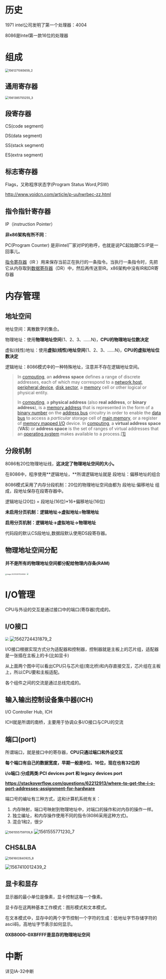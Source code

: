# 历史

1971 intel公司发明了第一个处理器：4004

8086是Intel第一款16位的处理器

# 组成

<img src="https://raw.githubusercontent.com/Reventon1993/pictures/master//picgo/20210201194414.png" alt="1561271065659_2" style="zoom: 67%;" />

## 通用寄存器

<img src="https://raw.githubusercontent.com/Reventon1993/pictures/master//picgo/20210201194635.png" alt="1561385755255_3" style="zoom:67%;" />

## 段寄存器

CS(code segment)

DS(data segment)

SS(stack segment)

ES(extra segment)

## 标志寄存器

Flags，又称程序状态字(Program Status Word,PSW)

http://www.voidcn.com/article/p-uuhwrbec-zz.html

## 指令指针寄存器

IP（instruction Pointer）

**非x86架构有所不同**：

PC(Program Counter) 是非intel厂家对IP的称呼，也就是说PC起始跟CS:IP是一回事儿。

[指令寄存器](https://baike.baidu.com/item/指令寄存器)（IR ）用来保存当前正在执行的一条指令。当执行一条指令时，先把它从内存取到[数据寄存器](https://baike.baidu.com/item/数据寄存器)（DR）中，然后再传送至IR。x86架构中没有IR和DR寄存器

# 内存管理

## 地址空间

地址空间：离散数字的集合。

物理地址：使用**物理地址空间**{1、2、3、......N}，**CPU的物理地址位数决定**

虚拟(线性)地址：使用**虚拟(线性)地址空间**{1、2、3、......N}，**CPU的虚拟地址位数决定**

逻辑地址：8086模式中的一种特殊地址，注意并不存在逻辑地址空间。 

> In [computing](https://en.wikipedia.org/wiki/Computing), an **address space** defines a range of discrete addresses, each of which may correspond to a [network host](https://en.wikipedia.org/wiki/Network_host), [peripheral device](https://en.wikipedia.org/wiki/Peripheral_device), [disk sector](https://en.wikipedia.org/wiki/Disk_sector), a [memory](https://en.wikipedia.org/wiki/Computer_data_storage) cell or other logical or physical entity.
>
> In [computing](https://en.wikipedia.org/wiki/Computing), a **physical address** (also **real address**, or **binary address**), is a [memory address](https://en.wikipedia.org/wiki/Memory_address) that is represented in the form of a [binary number](https://en.wikipedia.org/wiki/Binary_number) on the [address bus](https://en.wikipedia.org/wiki/Address_bus) circuitry in order to enable the [data bus](https://en.wikipedia.org/wiki/Bus_(computing)) to access a *particular* storage cell of [main memory](https://en.wikipedia.org/wiki/Main_memory), or a register of [memory mapped I/O](https://en.wikipedia.org/wiki/Memory_mapped_I/O) device.
> In [computing](https://en.wikipedia.org/wiki/Computing), a **virtual address space** (**VAS**) or **address space** is the set of ranges of virtual addresses that an [operating system](https://en.wikipedia.org/wiki/Operating_system) makes available to a process.[[1\]](https://en.wikipedia.org/wiki/Virtual_address_space#cite_note-1) 

## 分段机制

8086有20位物理地址线，**这决定了物理地址空间的大小。**

在8086中，程序使用**逻辑地址，**所谓逻辑地址就是 段地址：偏移地址的组合

8086模式采用了内存分段机制：20位的物理地址空间由都为 段地址:偏移地址 组成，段地址保存在段寄存器中。

逻辑地址(20位)  =  段地址(16位)*16+偏移地址(16位)



**未启用分页机制：逻辑地址→虚拟地址=物理地址**

**启用分页机制：逻辑地址→虚拟地址→物理地址**

 

代码段的默认CS段地址,数据段默认使用DS段寄存器。

## 物理地址空间分配

**并不是所有的物理地址空间都分配给物理内存条(RAM)**

<img src="https://raw.githubusercontent.com/Reventon1993/pictures/master//picgo/20210129175544.png" alt="image-20210129175544564" style="zoom: 33%;" />

<img src="https://raw.githubusercontent.com/Reventon1993/pictures/master//picgo/20210201200302.png" style="zoom:33%;" />

# I/O管理

CPU与外设的交互是通过接口中的端口(寄存器)完成的。

## I/O接口

<img src="https://raw.githubusercontent.com/Reventon1993/pictures/master//picgo/20210201211852.png" style="zoom: 67%;" />

<img src="https://raw.githubusercontent.com/Reventon1993/pictures/master//picgo/20210202233035.png" alt="1562724431879_2"  />

I/O接口根据实现方式分为适配器和控制器，控制器就是主板上的芯片组，适配器是一张插在主板上的卡(比如显卡)

从上面两个图中可以看出CPU只与芯片组(南北桥)和内存直接交互，芯片组在主板上，所以CPU要和主板适配。

各个组件之间的交流是通过总线完成的。



## 输入输出控制设备集中器(ICH)

I/O Controller Hub, ICH

ICH就是所谓的南桥，主要用于协调众多I/O接口与CPU的交流



## 端口(port)

所谓端口，就是接口中的寄存器，**CPU只通过端口和外设交互**

**每个端口有自己的数据宽度，早期一般是8位、16位，现在也有32位的**

**i/o端口:分成两类:PCI devices port 和 legacy devices port**

**https://stackoverflow.com/questions/62212913/where-to-get-the-i-o-port-addresses-assignment-for-hardware**



端口号的编址有三种方式，这和计算机系统有关：

1. 内存映射，端口号映射到物理地址中，对端口的操作和对内存的操作一样。
2. 独立编址，和内存操作使用不同的指令(8086采用这种方式)。
3. 混合1和2，很少

<img src="https://raw.githubusercontent.com/Reventon1993/pictures/master//picgo/20210201212437.png" alt="1561555759709_6" style="zoom: 67%;" />

<img src="https://raw.githubusercontent.com/Reventon1993/pictures/master//picgo/20210201212453.png" alt="1561555771230_7"  />

## CHS&LBA

<img src="https://raw.githubusercontent.com/Reventon1993/pictures/master//picgo/20210201212747.png" alt="1561602840925_8" style="zoom: 67%;" />

![1567410012439_2](https://raw.githubusercontent.com/Reventon1993/pictures/master//picgo/20210201212830.png)

## 显卡和显存

显示器的最小单位是像素，显卡控制这每一个像素。

显卡存在这两种基本工作模式：图形模式和文本模式。

在文本模式中，显存中的两个字节控制一个字符的生成：低地址字节存储字符的ascii码，高地址字节表示如何显示。

**0XB8000-0XBFFFF是显存的物理地址空间**

# 中断

详见IA-32中断